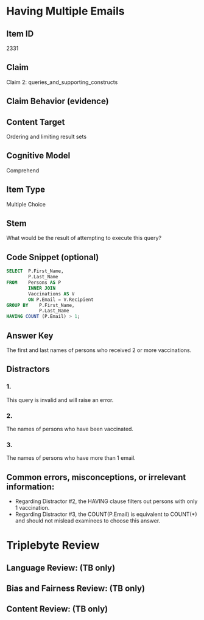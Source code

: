 # Having Multiple Emails

## Item ID
2331

## Claim
Claim 2: queries_and_supporting_constructs

## Claim Behavior (evidence)

## Content Target
Ordering and limiting result sets

## Cognitive Model
Comprehend

## Item Type
Multiple Choice

## Stem
What would be the result of attempting to execute this query?

## Code Snippet (optional)
```SQL
SELECT	P.First_Name, 
		P.Last_Name 
FROM 	Persons AS P 
		INNER JOIN 
		Vaccinations AS V 
		ON P.Email = V.Recipient
GROUP BY	P.First_Name,
			P.Last_Name
HAVING COUNT (P.Email) > 1;
```

## Answer Key
The first and last names of persons who received 2 or more vaccinations.

## Distractors
### 1.
This query is invalid and will raise an error.

### 2.
The names of persons who have been vaccinated.

### 3.
The names of persons who have more than 1 email.

## Common errors, misconceptions, or irrelevant information:
- Regarding Distractor #2, the HAVING clause filters out persons with only 1 vaccination.
- Regarding Distractor #3, the COUNT(P.Email) is equivalent to COUNT(*) and should not mislead examinees to choose this answer.

# Triplebyte Review


## Language Review: (TB only)


## Bias and Fairness Review: (TB only)


## Content Review: (TB only)

